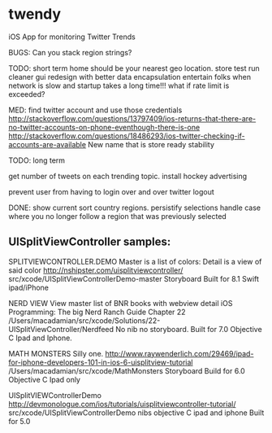 # twendy
iOS App for monitoring Twitter Trends

BUGS:
Can you stack region strings?

TODO: short term
home should be your nearest geo location.
store test run
cleaner gui
redesign with better data encapsulation
entertain folks when network is slow and startup takes a long time!!!
what if rate limit is exceeded?

MED:
find twitter account and use those credentials
http://stackoverflow.com/questions/13797409/ios-returns-that-there-are-no-twitter-accounts-on-phone-eventhough-there-is-one
http://stackoverflow.com/questions/18486293/ios-twitter-checking-if-accounts-are-available
New name that is store ready
stability


TODO: long term

get number of tweets on each trending topic.
install hockey
advertising

prevent user from having to login over and over
twitter logout


DONE:
show current 
sort country regions.
persistify selections
handle case where you no longer follow a region that was previously selected


UISplitViewController samples:
------------------------------
SPLITVIEWCONTROLLER.DEMO
Master is a list of colors: Detail is a view of said color
http://nshipster.com/uisplitviewcontroller/
src/xcode/UISplitViewControllerDemo-master
Storyboard
Built for 8.1
Swift
ipad/iPhone

NERD VIEW
View master list of BNR books with webview detail
iOS Programming: The big Nerd Ranch Guide
Chapter 22
/Users/macadamian/src/xcode/Solutions/22-UISplitViewController/Nerdfeed
No nib
no storyboard.
Built for 7.0
Objective C
Ipad and Iphone.


MATH MONSTERS
Silly one.
http://www.raywenderlich.com/29469/ipad-for-iphone-developers-101-in-ios-6-uisplitview-tutorial
/Users/macadamian/src/xcode/MathMonsters
Storyboard
Build for 6.0
Objective C
Ipad only


UISplitVIEWControllerDemo
http://devmonologue.com/ios/tutorials/uisplitviewcontroller-tutorial/
src/xcode/UISplitViewControllerDemo
nibs
objective C
ipad and iphone
Built for 5.0

